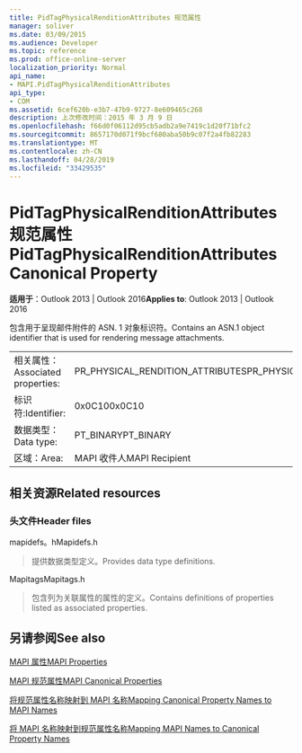 ```yaml
---
title: PidTagPhysicalRenditionAttributes 规范属性
manager: soliver
ms.date: 03/09/2015
ms.audience: Developer
ms.topic: reference
ms.prod: office-online-server
localization_priority: Normal
api_name:
- MAPI.PidTagPhysicalRenditionAttributes
api_type:
- COM
ms.assetid: 6cef620b-e3b7-47b9-9727-8e609465c268
description: 上次修改时间：2015 年 3 月 9 日
ms.openlocfilehash: f66d0f06112d95cb5adb2a9e7419c1d20f71bfc2
ms.sourcegitcommit: 8657170d071f9bcf680aba50b9c07f2a4fb82283
ms.translationtype: MT
ms.contentlocale: zh-CN
ms.lasthandoff: 04/28/2019
ms.locfileid: "33429535"
---
```

# <a name="pidtagphysicalrenditionattributes-canonical-property"></a><span data-ttu-id="45d95-103">PidTagPhysicalRenditionAttributes 规范属性</span><span class="sxs-lookup"><span data-stu-id="45d95-103">PidTagPhysicalRenditionAttributes Canonical Property</span></span>

  
  
<span data-ttu-id="45d95-104">**适用于**：Outlook 2013 | Outlook 2016</span><span class="sxs-lookup"><span data-stu-id="45d95-104">**Applies to**: Outlook 2013 | Outlook 2016</span></span> 
  
<span data-ttu-id="45d95-105">包含用于呈现邮件附件的 ASN. 1 对象标识符。</span><span class="sxs-lookup"><span data-stu-id="45d95-105">Contains an ASN.1 object identifier that is used for rendering message attachments.</span></span>
  
|||
|:-----|:-----|
|<span data-ttu-id="45d95-106">相关属性：</span><span class="sxs-lookup"><span data-stu-id="45d95-106">Associated properties:</span></span>  <br/> |<span data-ttu-id="45d95-107">PR_PHYSICAL_RENDITION_ATTRIBUTES</span><span class="sxs-lookup"><span data-stu-id="45d95-107">PR_PHYSICAL_RENDITION_ATTRIBUTES</span></span>  <br/> |
|<span data-ttu-id="45d95-108">标识符:</span><span class="sxs-lookup"><span data-stu-id="45d95-108">Identifier:</span></span>  <br/> |<span data-ttu-id="45d95-109">0x0C10</span><span class="sxs-lookup"><span data-stu-id="45d95-109">0x0C10</span></span>  <br/> |
|<span data-ttu-id="45d95-110">数据类型：</span><span class="sxs-lookup"><span data-stu-id="45d95-110">Data type:</span></span>  <br/> |<span data-ttu-id="45d95-111">PT_BINARY</span><span class="sxs-lookup"><span data-stu-id="45d95-111">PT_BINARY</span></span>  <br/> |
|<span data-ttu-id="45d95-112">区域：</span><span class="sxs-lookup"><span data-stu-id="45d95-112">Area:</span></span>  <br/> |<span data-ttu-id="45d95-113">MAPI 收件人</span><span class="sxs-lookup"><span data-stu-id="45d95-113">MAPI Recipient</span></span>  <br/> |
   
## <a name="related-resources"></a><span data-ttu-id="45d95-114">相关资源</span><span class="sxs-lookup"><span data-stu-id="45d95-114">Related resources</span></span>

### <a name="header-files"></a><span data-ttu-id="45d95-115">头文件</span><span class="sxs-lookup"><span data-stu-id="45d95-115">Header files</span></span>

<span data-ttu-id="45d95-116">mapidefs。h</span><span class="sxs-lookup"><span data-stu-id="45d95-116">Mapidefs.h</span></span>
  
> <span data-ttu-id="45d95-117">提供数据类型定义。</span><span class="sxs-lookup"><span data-stu-id="45d95-117">Provides data type definitions.</span></span>
    
<span data-ttu-id="45d95-118">Mapitags</span><span class="sxs-lookup"><span data-stu-id="45d95-118">Mapitags.h</span></span>
  
> <span data-ttu-id="45d95-119">包含列为关联属性的属性的定义。</span><span class="sxs-lookup"><span data-stu-id="45d95-119">Contains definitions of properties listed as associated properties.</span></span>
    
## <a name="see-also"></a><span data-ttu-id="45d95-120">另请参阅</span><span class="sxs-lookup"><span data-stu-id="45d95-120">See also</span></span>



[<span data-ttu-id="45d95-121">MAPI 属性</span><span class="sxs-lookup"><span data-stu-id="45d95-121">MAPI Properties</span></span>](mapi-properties.md)
  
[<span data-ttu-id="45d95-122">MAPI 规范属性</span><span class="sxs-lookup"><span data-stu-id="45d95-122">MAPI Canonical Properties</span></span>](mapi-canonical-properties.md)
  
[<span data-ttu-id="45d95-123">将规范属性名称映射到 MAPI 名称</span><span class="sxs-lookup"><span data-stu-id="45d95-123">Mapping Canonical Property Names to MAPI Names</span></span>](mapping-canonical-property-names-to-mapi-names.md)
  
[<span data-ttu-id="45d95-124">将 MAPI 名称映射到规范属性名称</span><span class="sxs-lookup"><span data-stu-id="45d95-124">Mapping MAPI Names to Canonical Property Names</span></span>](mapping-mapi-names-to-canonical-property-names.md)


